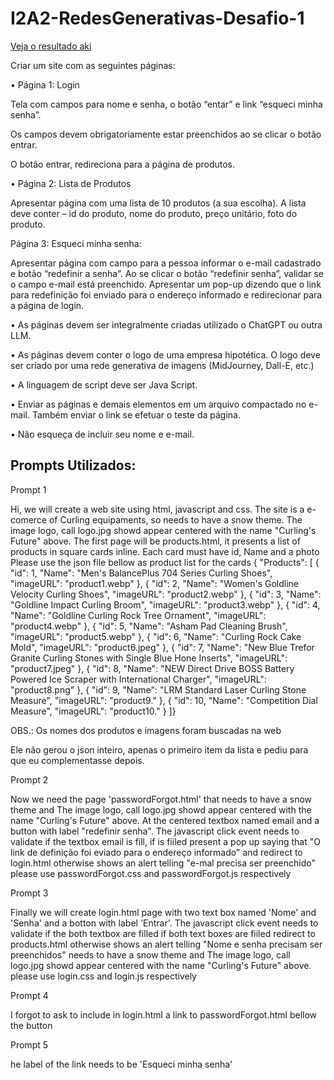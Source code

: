 # I2A2-RedesGenerativas-Desafio-1

[Veja o resultado aki](https://rodriguesleandro.github.io/I2A2-RedesGenerativas-Desafio-1/login.html)

Criar um site com as seguintes páginas:

• Página 1: Login

Tela com campos para nome e senha, o botão “entar” e link “esqueci minha senha”.

Os campos devem obrigatoriamente estar preenchidos ao se clicar o botão entrar.

O botão entrar, redireciona para a página de produtos.

• Página 2: Lista de Produtos

Apresentar página com uma lista de 10 produtos (a sua escolha). A lista deve conter – id do produto, nome do
produto, preço unitário, foto do produto.

Página 3: Esqueci minha senha:

Apresentar página com campo para a pessoa informar o e-mail cadastrado e botão “redefinir a senha”. Ao se
clicar o botão “redefinir senha”, validar se o campo e-mail está preenchido. Apresentar um pop-up dizendo que
o link para redefinição foi enviado para o endereço informado e redirecionar para a página de login.

• As páginas devem ser integralmente criadas utilizado o ChatGPT ou outra LLM.

• As páginas devem conter o logo de uma empresa hipotética. O logo deve ser criado por uma rede
generativa de imagens (MidJourney, Dall-E, etc.)

• A linguagem de script deve ser Java Script.

• Enviar as páginas e demais elementos em um arquivo compactado no e-mail. Também enviar o link
se efetuar o teste da página.

• Não esqueça de incluir seu nome e e-mail.

## Prompts Utilizados:

Prompt 1

Hi, we will create a web site using html, javascript and css.
The site is a e-comerce of Curling equipaments, so needs to have a snow theme.
The image logo, call logo.jpg showd appear centered with the name "Curling's Future" above.
The first page will be products.html, it presents a list of products in square cards inline. Each card must have id, Name and a photo
Please use the json file bellow as product list for the cards
{
"Products": [
{
  "id": 1,
  "Name": "Men's BalancePlus 704 Series Curling Shoes",
  "imageURL": "product1.webp"
},
{
  "id": 2,
  "Name": "Women's Goldline Velocity Curling Shoes",
  "imageURL": "product2.webp"
},
{
  "id": 3,
  "Name": "Goldline Impact Curling Broom",
  "imageURL": "product3.webp"
},
{
  "id": 4,
  "Name": "Goldline Curling Rock Tree Ornament",
  "imageURL": "product4.webp"
},
{
  "id": 5,
  "Name": "Asham Pad Cleaning Brush",
  "imageURL": "product5.webp"
},
{
  "id": 6,
  "Name": "Curling Rock Cake Mold",
  "imageURL": "product6.jpeg"
},
{
  "id": 7,
  "Name": "New Blue Trefor Granite Curling Stones with Single Blue Hone Inserts",
  "imageURL": "product7.jpeg"
},
{
  "id": 8,
  "Name": "NEW Direct Drive BOSS Battery Powered Ice Scraper with International Charger",
  "imageURL": "product8.png"
},
{
  "id": 9,
  "Name": "LRM Standard Laser Curling Stone Measure",
  "imageURL": "product9."
},
{
  "id": 10,
  "Name": "Competition Dial Measure",
  "imageURL": "product10."
}
]}

OBS.: 
Os nomes dos produtos e imagens foram buscadas na web

Ele não gerou o json inteiro, apenas o primeiro item da lista e pediu para que eu complementasse depois.

Prompt 2

Now we need the page 'passwordForgot.html' that needs to have a snow theme and
The image logo, call logo.jpg showd appear centered with the name "Curling's Future" above.
At the centered textbox named email and a button with label "redefinir senha". The javascript click event needs to validate if the textbox email is fill,
if is fiiled present a pop up saying that "O link de definição foi eviado para o endereço informado" and redirect to login.html otherwise shows an alert telling "e-mal precisa ser preenchido"
please use passwordForgot.css and passwordForgot.js respectively

Prompt 3 

Finally we will create login.html page with two text box named 'Nome' and 'Senha' and a botton with label 'Entrar'.
The javascript click event needs to validate if the both textbox are filled
if both text boxes are fiiled redirect to products.html otherwise shows an alert telling "Nome e senha precisam ser preenchidos" 
needs to have a snow theme and
The image logo, call logo.jpg showd appear centered with the name "Curling's Future" above.
please use login.css and login.js respectively

Prompt 4

I forgot to ask to include in login.html a link to passwordForgot.html bellow the button

Prompt 5

he label of the link needs to be 'Esqueci minha senha'


